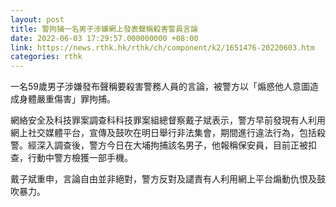 ```yaml
---
layout: post
title: 警拘捕一名男子涉嫌網上發表聲稱殺害警員言論
date: 2022-06-03 17:29:57.000000000 +08:00
link: https://news.rthk.hk/rthk/ch/component/k2/1651476-20220603.htm
categories: rthk
---
```


一名59歲男子涉嫌發布聲稱要殺害警務人員的言論，被警方以「煽惑他人意圖造成身體嚴重傷害」罪拘捕。

網絡安全及科技罪案調查科科技罪案組總督察戴子斌表示，警方早前發現有人利用網上社交媒體平台，宣傳及鼓吹在明日舉行非法集會，期間進行違法行為，包括殺警。經深入調查後，警方今日在大埔拘捕該名男子，他報稱保安員，目前正被扣查，行動中警方檢獲一部手機。

戴子斌重申，言論自由並非絕對，警方反對及譴責有人利用網上平台煽動仇恨及鼓吹暴力。

